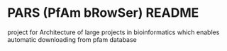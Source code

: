 # PARS (PfAm bRowSer) README
project for Architecture of large projects in bioinformatics which enables automatic downloading from pfam database

